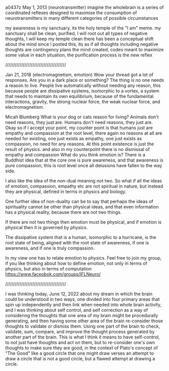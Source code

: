 a0437z
May 1, 2013
(neurotransmitter)
imagine the wholebrain is a series of coordinated reflexes designed to maximise the consumption of neurotransmitters in many different categories of possible circumstances

my awareness is my sanctuary, its the holy temple of the "I am" meme. my sanctuary shall be clean, purified, I will root out all types of negative thoughts, I will keep my temple clean
there has been a conceptual shift about the mind since I posted this, its as if all thoughts including negative thoughts are contingency plans the mind created, codes meant to maximize some value in each situation, the purification process is the new reflex 

//////////////////////////////////////

Jan 21, 2018 (electromagnetism, emotion) Wow your thread got a lot of responses. Are you in a dark place or something? The thing is no one needs a reason to live. People live automatically without needing any reason, this because people are dissipative systems, isomorphic to a vortex, a system that needs to maintain its own equilibrium, because of the fundamental interactions, gravity, the strong nuclear force, the weak nuclear force, and electromagnetism.

Micah Blumberg What is your dog or cats reason for living? Animals don't need reasons, they just are. Humans don't need reasons, they just are. Okay so if I accept your point, my counter point is that humans just are empathy and compassion at the root level, there again no reasons at all are needed for existing, one just exists as empathy, one just exists as compassion, no need for any reasons. At this point existence is just the result of physics. and also in my counterpoint there is no dismissal of empathy and compassion What do you think emotion is? There is a Buddhist idea that at the core one is pure awareness, and that awareness is pure compassion, this is root level once all delusions have fallen to the way side.

I also like the idea of the non-dual meaning not two. So what if all the ideas of emotion, compassion, empathy etc are not spiritual in nature, but instead they are physical, defined in terms in physics and biology.

One further idea of non-duality can be to say that perhaps the ideas of spirituality cannot be other than physical ideas, and that even information has a physical reality, because there are not two things.

If there are not two things then emotion must be physical, and if emotion is physical then it is governed by physics.

The dissipative system that is a human, isomorphic to a hurricane, is the root state of being, aligned with the root state of awareness, if one is awareness, and if one is truly compassion.

In my view one has to relate emotion to physics. Feel free to join my group, if you like thinking about how to define emotion, not only in terms of physics, but also in terms of computation https://www.faceobok.com/groups/IFLNeuro/

//////////////////////////////////////
 
I was thinking today, June 12, 2022 about my dream in which the brain could be understood in two ways, one divided into four primary areas that spin up independently and then link when needed into whole brain activity, and I was thinking about self control, and self correction as a way of considering the thoughts that one area of my brain might be procedurally generating, and then having some other area of the brain re-consider those thoughts to validate or dismiss them. Using one part of the brain to check, validate, sum, compare, and improve the thought process generated by another part of the brain. This is what I think it means to have self-control, to not just have thoughts and act on them, but to re-consider one's own thoughts to make sure they are good, in the context of Plato's concept of "The Good" like a good circle that one might draw verses an attempt to draw a circle that is not a good circle, but a flawed attempt at drawing a circle.
